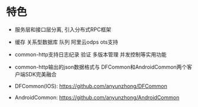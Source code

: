 # 特色

* 服务层和接口层分离, 引入分布式RPC框架
* 缓存 关系型数据库  队列 阿里云odps ots支持
* common-http支持日志纪录 验证 多版本管理 并发控制等实用功能
* common-http输出的json数据格式与 DFCommon和AndroidCommon两个客户端SDK完美融合

* DFCommon(IOS): https://github.com/anyunzhong/DFCommon
* AndroidCommon: https://github.com/anyunzhong/AndroidCommon








